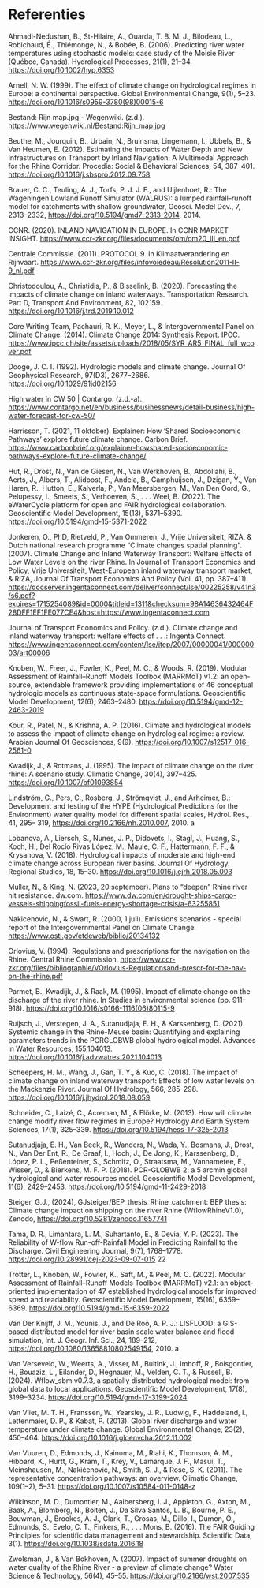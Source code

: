# Referenties

Ahmadi-Nedushan, B., St-Hilaire, A., Ouarda, T. B. M. J., Bilodeau, L., Robichaud, É.,
Thiémonge, N., & Bobée, B. (2006). Predicting river water temperatures using
stochastic models: case study of the Moisie River (Québec, Canada). Hydrological
Processes, 21(1), 21–34. https://doi.org/10.1002/hyp.6353

Arnell, N. W. (1999). The effect of climate change on hydrological regimes in Europe: a
continental perspective. Global Environmental Change, 9(1), 5–23. https://doi.org/10.1016/s0959-3780(98)00015-6

Bestand: Rijn map.jpg - Wegenwiki. (z.d.). https://www.wegenwiki.nl/Bestand:Rijn_map.jpg

Beuthe, M., Jourquin, B., Urbain, N., Bruinsma, Lingemann, I., Ubbels, B., & Van Heumen, E.
(2012). Estimating the Impacts of Water Depth and New Infrastructures on Transport
by Inland Navigation: A Multimodal Approach for the Rhine Corridor. Procedia: Social
& Behavioral Sciences, 54, 387–401. https://doi.org/10.1016/j.sbspro.2012.09.758

Brauer, C. C., Teuling, A. J., Torfs, P. J. J. F., and Uijlenhoet, R.: The Wageningen Lowland
Runoff Simulator (WALRUS): a lumped rainfall–runoff model for catchments with
shallow groundwater, Geosci. Model Dev., 7, 2313–2332, https://doi.org/10.5194/gmd7-2313-2014, 2014.

CCNR. (2020). INLAND NAVIGATION IN EUROPE. In CCNR MARKET
INSIGHT. https://www.ccr-zkr.org/files/documents/om/om20_III_en.pdf

Centrale Commissie. (2011). PROTOCOL 9. In Klimaatverandering en
Rijnvaart. https://www.ccr-zkr.org/files/infovoiedeau/Resolution2011-II-9_nl.pdf

Christodoulou, A., Christidis, P., & Bisselink, B. (2020). Forecasting the impacts of climate
change on inland waterways. Transportation Research. Part D, Transport And
Environment, 82, 102159. https://doi.org/10.1016/j.trd.2019.10.012

Core Writing Team, Pachauri, R. K., Meyer, L., & Intergovernmental Panel on Climate Change.
(2014). Climate Change 2014: Synthesis Report.
IPCC. https://www.ipcc.ch/site/assets/uploads/2018/05/SYR_AR5_FINAL_full_wcover.pdf

Dooge, J. C. I. (1992). Hydrologic models and climate change. Journal Of Geophysical
Research, 97(D3), 2677–2686. https://doi.org/10.1029/91jd02156

High water in CW 50 | Contargo. (z.d.-a). https://www.contargo.net/en/business/businessnews/detail-business/high-water-forecast-for-cw-50/

Harrisson, T. (2021, 11 oktober). Explainer: How ‘Shared Socioeconomic Pathways’ explore
future climate change. Carbon Brief. https://www.carbonbrief.org/explainer-howshared-socioeconomic-pathways-explore-future-climate-change/

Hut, R., Drost, N., Van de Giesen, N., Van Werkhoven, B., Abdollahi, B., Aerts, J., Albers, T.,
Alidoost, F., Andela, B., Camphuijsen, J., Dzigan, Y., Van Haren, R., Hutton, E.,
Kalverla, P., Van Meersbergen, M., Van Den Oord, G., Pelupessy, I., Smeets, S.,
Verhoeven, S., . . . Weel, B. (2022). The eWaterCycle platform for open and FAIR
hydrological collaboration. Geoscientific Model Development, 15(13), 5371–5390. https://doi.org/10.5194/gmd-15-5371-2022

Jonkeren, O., PhD, Rietveld, P., Van Ommeren, J., Vrije Universiteit, RIZA, & Dutch national
research programme “Climate changes spatial planning”. (2007). Climate Change and
Inland Waterway Transport: Welfare Effects of Low Water Levels on the river Rhine.
In Journal of Transport Economics and Policy, Vrije Universiteit, West-European inland
waterway transport market, & RIZA, Journal Of Transport Economics And Policy (Vol.
41, pp. 387–411). https://docserver.ingentaconnect.com/deliver/connect/lse/00225258/v41n3/s6.pdf?expires=1715254089&id=0000&titleid=1311&checksum=98A14636432464F28DFF1EF1FE077CE4&host=https://www.ingentaconnect.com

Journal of Transport Economics and Policy. (z.d.). Climate change and inland waterway
transport: welfare effects of . . .: Ingenta
Connect. https://www.ingentaconnect.com/content/lse/jtep/2007/00000041/00000003/art00006

Knoben, W., Freer, J., Fowler, K., Peel, M. C., & Woods, R. (2019). Modular Assessment of
Rainfall–Runoff Models Toolbox (MARRMoT) v1.2: an open-source, extendable
framework providing implementations of 46 conceptual hydrologic models as
continuous state-space formulations. Geoscientific Model Development, 12(6), 2463–2480. https://doi.org/10.5194/gmd-12-2463-2019

Kour, R., Patel, N., & Krishna, A. P. (2016). Climate and hydrological models to assess the
impact of climate change on hydrological regime: a review. Arabian Journal Of
Geosciences, 9(9). https://doi.org/10.1007/s12517-016-2561-0

Kwadijk, J., & Rotmans, J. (1995). The impact of climate change on the river rhine: A scenario
study. Climatic Change, 30(4), 397–425. https://doi.org/10.1007/bf01093854

Lindström, G., Pers, C., Rosberg, J., Strömqvist, J., and Arheimer, B.: Development and
testing of the HYPE (Hydrological Predictions for the Environment) water quality model
for different spatial scales, Hydrol. Res., 41, 295–
319, https://doi.org/10.2166/nh.2010.007, 2010. a

Lobanova, A., Liersch, S., Nunes, J. P., Didovets, I., Stagl, J., Huang, S., Koch, H., Del Rocío
Rivas López, M., Maule, C. F., Hattermann, F. F., & Krysanova, V. (2018). Hydrological
impacts of moderate and high-end climate change across European river
basins. Journal Of Hydrology. Regional Studies, 18, 15–30. https://doi.org/10.1016/j.ejrh.2018.05.003

Muller, N., & King, N. (2023, 20 september). Plans to “deepen” Rhine river hit
resistance. dw.com. https://www.dw.com/en/drought-ships-cargo-vessels-shippingfossil-fuels-energy-shortage-crisis/a-63255851

Nakicenovic, N., & Swart, R. (2000, 1 juli). Emissions scenarios - special report of the
Intergovernmental Panel on Climate
Change. https://www.osti.gov/etdeweb/biblio/20134132

Orlovius, V. (1994). Regulations and prescriptions for the navigation on the Rhine. Central
Rhine Commission. https://www.ccr-zkr.org/files/bibliographie/VOrlovius-Regulationsand-prescr-for-the-nav-on-the-rhine.pdf

Parmet, B., Kwadijk, J., & Raak, M. (1995). Impact of climate change on the discharge of the
river rhine. In Studies in environmental science (pp. 911–
918). https://doi.org/10.1016/s0166-1116(06)80115-9

Ruijsch, J., Verstegen, J. A., Sutanudjaja, E. H., & Karssenberg, D. (2021). Systemic change
in the Rhine-Meuse basin: Quantifying and explaining parameters trends in the PCRGLOBWB global hydrological model. Advances in Water Resources, 155,104013. https://doi.org/10.1016/j.advwatres.2021.104013

Scheepers, H. M., Wang, J., Gan, T. Y., & Kuo, C. (2018). The impact of climate change on
inland waterway transport: Effects of low water levels on the Mackenzie River. Journal
Of Hydrology, 566, 285–298. https://doi.org/10.1016/j.jhydrol.2018.08.059

Schneider, C., Laizé, C., Acreman, M., & Flörke, M. (2013). How will climate change modify
river flow regimes in Europe? Hydrology And Earth System Sciences, 17(1), 325–339. https://doi.org/10.5194/hess-17-325-2013

Sutanudjaja, E. H., Van Beek, R., Wanders, N., Wada, Y., Bosmans, J., Drost, N., Van Der
Ent, R., De Graaf, I., Hoch, J., De Jong, K., Karssenberg, D., López, P. L., Peßenteiner,
S., Schmitz, O., Straatsma, M., Vannametee, E., Wisser, D., & Bierkens, M. F. P.
(2018). PCR-GLOBWB 2: a 5 arcmin global hydrological and water resources
model. Geoscientific Model Development, 11(6), 2429–2453. https://doi.org/10.5194/gmd-11-2429-2018

Steiger, G.J., (2024), GJsteiger/BEP_thesis_Rhine_catchment: BEP thesis: Climate change
impact on shipping on the river Rhine (WflowRhineV1.0), Zenodo,
https://doi.org/10.5281/zenodo.11657741

Tama, D. R., Limantara, L. M., Suhartanto, E., & Devia, Y. P. (2023). The Reliability of W-flow
Run-off-Rainfall Model in Predicting Rainfall to the Discharge. Civil Engineering
Journal, 9(7), 1768–1778. https://doi.org/10.28991/cej-2023-09-07-015
22

Trotter, L., Knoben, W., Fowler, K., Saft, M., & Peel, M. C. (2022). Modular Assessment of
Rainfall–Runoff Models Toolbox (MARRMoT) v2.1: an object-oriented implementation
of 47 established hydrological models for improved speed and
readability. Geoscientific Model Development, 15(16), 6359–6369. https://doi.org/10.5194/gmd-15-6359-2022

Van Der Knijff, J. M., Younis, J., and De Roo, A. P. J.: LISFLOOD: a GIS-based distributed
model for river basin scale water balance and flood simulation, Int. J. Geogr. Inf. Sci.,
24, 189–212, https://doi.org/10.1080/13658810802549154, 2010. a

Van Verseveld, W., Weerts, A., Visser, M., Buitink, J., Imhoff, R., Boisgontier, H., Bouaziz, L.,
Eilander, D., Hegnauer, M., Velden, C. T., & Russell, B. (2024). Wflow_sbm v0.7.3, a
spatially distributed hydrological model: from global data to local
applications. Geoscientific Model Development, 17(8), 3199–3234. https://doi.org/10.5194/gmd-17-3199-2024

Van Vliet, M. T. H., Franssen, W., Yearsley, J. R., Ludwig, F., Haddeland, I., Lettenmaier, D.
P., & Kabat, P. (2013). Global river discharge and water temperature under climate
change. Global Environmental Change, 23(2), 450–464. https://doi.org/10.1016/j.gloenvcha.2012.11.002

Van Vuuren, D., Edmonds, J., Kainuma, M., Riahi, K., Thomson, A. M., Hibbard, K., Hurtt, G.,
Kram, T., Krey, V., Lamarque, J. F., Masui, T., Meinshausen, M., Nakićenović, N.,
Smith, S. J., & Rose, S. K. (2011). The representative concentration pathways: an
overview. Climatic Change, 109(1–2), 5–31. https://doi.org/10.1007/s10584-011-0148-z

Wilkinson, M. D., Dumontier, M., Aalbersberg, I. J., Appleton, G., Axton, M., Baak, A.,
Blomberg, N., Boiten, J., Da Silva Santos, L. B., Bourne, P. E., Bouwman, J., Brookes,
A. J., Clark, T., Crosas, M., Dillo, I., Dumon, O., Edmunds, S., Evelo, C. T., Finkers,
R., . . . Mons, B. (2016). The FAIR Guiding Principles for scientific data management
and stewardship. Scientific Data, 3(1). https://doi.org/10.1038/sdata.2016.18

Zwolsman, J., & Van Bokhoven, A. (2007). Impact of summer droughts on water quality of the
Rhine River - a preview of climate change? Water Science & Technology, 56(4), 45–55. https://doi.org/10.2166/wst.2007.535